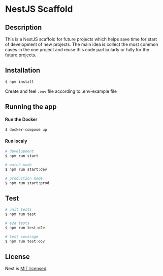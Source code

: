 # NestJS Scaffold

## Description

This is a NestJS scaffold for future projects which helps save time for start of development of new projects. The main idea is collect the most common cases in the one project and reuse this code particularly or fully for the future projects.

## Installation

```bash
$ npm install
```

Create and feel `.env` file according to .env-example file

## Running the app
#### Run the Docker

```bash
$ docker-compose up
```

#### Run localy

```bash
# development
$ npm run start

# watch mode
$ npm run start:dev

# production mode
$ npm run start:prod
```

## Test

```bash
# unit tests
$ npm run test

# e2e tests
$ npm run test:e2e

# test coverage
$ npm run test:cov
```

## License

Nest is [MIT licensed](LICENSE).
